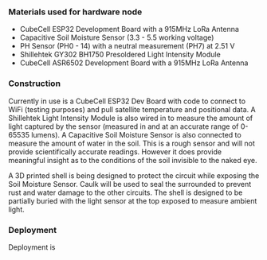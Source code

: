 ### Materials used for hardware node
- CubeCell ESP32 Development Board with a 915MHz LoRa Antenna 
- Capacitive Soil Moisture Sensor (3.3 - 5.5 working voltage)
- PH Sensor (PH0 - 14) with a neutral measurement (PH7) at 2.51 V
- Shillehtek GY302 BH1750 Presoldered Light Intensity Module
- CubeCell ASR6502 Development Board with a 915MHz LoRa Antenna


### Construction

Currently in use is a CubeCell ESP32 Dev Board with code to connect to WiFi (testing purposes) and pull satellite temperature and positional data. A Shillehtek Light Intensity Module is also wired in to measure the amount of light captured by the sensor (measured in and at an accurate range of 0-65535 lumens). A Capacitive Soil Moisture Sensor is also connected to measure the amount of water in the soil. This is a rough sensor and will not provide scientifically accurate readings. However it does provide meaningful insight as to the conditions of the soil invisible to the naked eye. 

A 3D printed shell is being designed to protect the circuit while exposing the Soil Moisture Sensor. Caulk will be used to seal the surrounded to prevent rust and water damage to the other circuits. The shell is designed to be partially buried with the light sensor at the top exposed to measure ambient light. 

### Deployment

Deployment is 